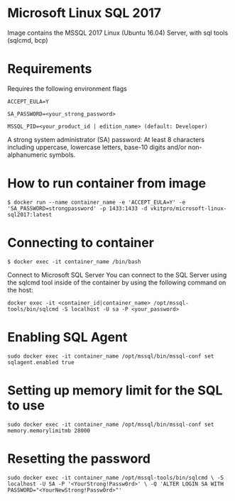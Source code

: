 # Microsoft Linux SQL 2017
Image contains the MSSQL 2017 Linux (Ubuntu 16.04) Server, with sql tools (sqlcmd, bcp)

# Requirements

Requires the following environment flags

`ACCEPT_EULA=Y`

`SA_PASSWORD=<your_strong_password>`

`MSSQL_PID=<your_product_id | edition_name> (default: Developer)`

A strong system administrator (SA) password: At least 8 characters including uppercase, lowercase letters, base-10 digits and/or non-alphanumeric symbols.

# How to run container from image

`$ docker run --name container_name -e 'ACCEPT_EULA=Y' -e 'SA_PASSWORD=strongpassword' -p 1433:1433 -d vkitpro/microsoft-linux-sql2017:latest`

# Connecting to container
`$ docker exec -it container_name /bin/bash`

Connect to Microsoft SQL Server You can connect to the SQL Server using the sqlcmd tool inside of the container by using the following command on the host:

`docker exec -it <container_id|container_name> /opt/mssql-tools/bin/sqlcmd -S localhost -U sa -P <your_password>`
# Enabling SQL Agent
`sudo docker exec -it container_name /opt/mssql/bin/mssql-conf set sqlagent.enabled true`
# Setting up memory limit for the SQL to use
`sudo docker exec -it container_name /opt/mssql/bin/mssql-conf set memory.memorylimitmb 28000`
# Resetting the password
`sudo docker exec -it container_name /opt/mssql-tools/bin/sqlcmd \
   -S localhost -U SA -P '<YourStrong!Passw0rd>' \
   -Q 'ALTER LOGIN SA WITH PASSWORD="<YourNewStrong!Passw0rd>"'`
